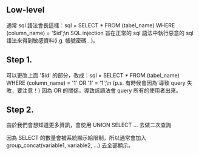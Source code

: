 Low-level
---
通常 sql 語法會長這樣：sql = SELECT * FROM (tabel_name) WHERE (column_name) = '$id';\n
SQL injection 旨在正常的 sql 語法中執行惡意的 sql 語法來得到敏感資料(i.g. 帳號密碼...)。

Step 1.
---

可以更改上面 '$id' 的部分，改成：sql = SELECT * FROM (tabel_name) WHERE (column_name) = '1' OR '1' = '1';\n
(p.s. 有時候會因為'導致 query 失敗，要注意！)
因為 OR 的關係，導致該語法會 query 所有的使用者出來。

Step 2.
---

由於我們會想知道更多資訊，會使用 UNION SELECT ... 去做二次查詢

因為 SELECT 的數量會被系統顯示給限制，所以通常會加入 group_concat(variable1, variable2, ...) 去全部顯示。

